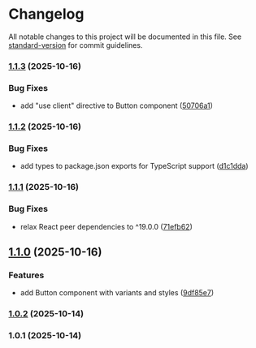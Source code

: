 # Changelog

All notable changes to this project will be documented in this file. See [standard-version](https://github.com/conventional-changelog/standard-version) for commit guidelines.

### [1.1.3](https://github.com/samuelemadrigali/ui-library/compare/v1.1.2...v1.1.3) (2025-10-16)


### Bug Fixes

* add "use client" directive to Button component ([50706a1](https://github.com/samuelemadrigali/ui-library/commit/50706a18583914d976cb4f7b2597b2d44c4dc615))

### [1.1.2](https://github.com/samuelemadrigali/ui-library/compare/v1.1.1...v1.1.2) (2025-10-16)


### Bug Fixes

* add types to package.json exports for TypeScript support ([d1c1dda](https://github.com/samuelemadrigali/ui-library/commit/d1c1dda2eff227f65d8c8524dd652d2246dd146b))

### [1.1.1](https://github.com/samuelemadrigali/ui-library/compare/v1.1.0...v1.1.1) (2025-10-16)


### Bug Fixes

* relax React peer dependencies to ^19.0.0 ([71efb62](https://github.com/samuelemadrigali/ui-library/commit/71efb625d221d5246d33fd20dd87d02ab3b6e4fc))

## [1.1.0](https://github.com/samuelemadrigali/ui-library/compare/v1.0.2...v1.1.0) (2025-10-16)


### Features

* add Button component with variants and styles ([9df85e7](https://github.com/samuelemadrigali/ui-library/commit/9df85e704ce7c02b27862b1b911ea380c20c956a))

### [1.0.2](https://github.com/samuelemadrigali/ui-library/compare/v1.0.1...v1.0.2) (2025-10-14)

### 1.0.1 (2025-10-14)
